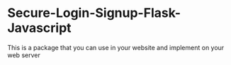 # Secure-Login-Signup-Flask-Javascript
This is a package that you can use in your website and implement on your web server
